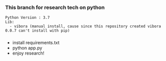 ### This branch for research tech on python 
```
Python Version : 3.7 
Lib:
  - vibora (manual install, cause since this repository created vibora 0.0.7 can't install with pip)
```

### 
- install requirements.txt
- python app.py
- enjoy research!

